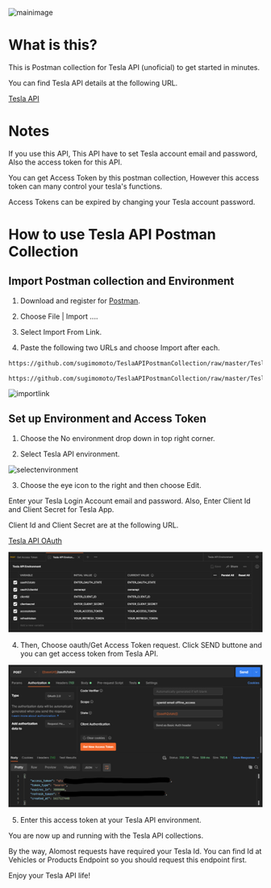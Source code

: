 ![mainimage](https://github.com/sugimomoto/TeslaAPIPostmanCollection/blob/master/Images/mainimage.png)

# What is this?

This is Postman collection for Tesla API (unoficial) to get started in minutes.

You can find Tesla API details at the following URL.

[Tesla API](https://www.teslaapi.io/)

# Notes

If you use this API, This API have to set Tesla account email and password, Also the access token for this API. 

You can get Access Token by this postman collection, However this access token can many control your tesla's functions.

Access Tokens can be expired by changing your Tesla account password.

# How to use Tesla API Postman Collection

## Import Postman collection and Environment

1. Download and register for [Postman](https://www.postman.com/).

2. Choose File | Import ....

3. Select Import From Link.

4. Paste the following two URLs and choose Import after each.

```url
https://github.com/sugimomoto/TeslaAPIPostmanCollection/raw/master/Tesla%20API%20Environment.postman_environment.json
```

```url
https://github.com/sugimomoto/TeslaAPIPostmanCollection/raw/master/Tesla%20API%20Environment.postman_environment.json
```

![importlink](https://github.com/sugimomoto/TeslaAPIPostmanCollection/blob/master/Images/importurl.png)

## Set up Environment and Access Token

1. Choose the No environment drop down in top right corner.

2. Select Tesla API environment.

![selectenvironment](https://github.com/sugimomoto/TeslaAPIPostmanCollection/blob/master/Images/selectenvironment.png)

3. Choose the eye icon to the right and then choose Edit.

Enter your Tesla Login Account email and password. Also, Enter Client Id and Client Secret for Tesla App.

Client Id and Client Secret are at the following URL.

[Tesla API OAuth](https://www.teslaapi.io/authentication/oauth)

![enteraccount](https://github.com/sugimomoto/TeslaAPIPostmanCollection/blob/master/Images/enteraccount.png)

4. Then, Choose oauth/Get Access Token request. Click SEND buttone and you can get access token from Tesla API.

![oauth](https://github.com/sugimomoto/TeslaAPIPostmanCollection/blob/master/Images/oauth.png)

5. Enter this access token at your Tesla API environment.

You are now up and running with the Tesla API collections.

By the way, Alomost requests have required your Tesla Id. You can find Id at Vehicles or Products Endpoint so you should request this endpoint first.

Enjoy your Tesla API life!
